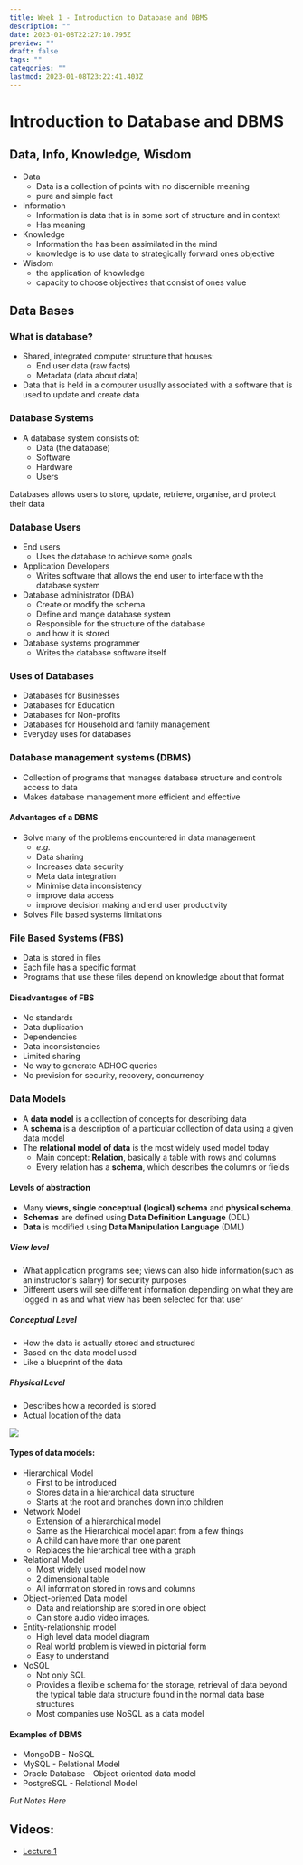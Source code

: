 ```yaml
---
title: Week 1 - Introduction to Database and DBMS
description: ""
date: 2023-01-08T22:27:10.795Z
preview: ""
draft: false
tags: ""
categories: ""
lastmod: 2023-01-08T23:22:41.403Z
---
```

# Introduction to Database and DBMS
## Data, Info, Knowledge, Wisdom
- Data
	- Data is a collection of points with no discernible meaning
	- pure and simple fact
- Information
	- Information is data that is in some sort of structure and in context
	- Has meaning
- Knowledge
	- Information the has been assimilated in the mind
	- knowledge is to use data to strategically forward ones objective
- Wisdom
	- the application of knowledge
	- capacity to choose objectives that consist of ones value

## Data Bases
### What is database?
- Shared, integrated computer structure that houses:
	- End user data (raw facts)
	- Metadata (data about data)
- Data that is held in a computer usually associated with a software that is used to update and create data

### Database Systems
- A database system consists of:
	- Data (the database)
	- Software
	- Hardware
	- Users
	
Databases allows users to store, update, retrieve, organise, and protect their data

### Database Users
- End users
	- Uses the database to achieve some goals
- Application Developers
	- Writes software that allows the end user to interface with the database system
- Database administrator (DBA)
	- Create or modify the schema
	- Define and mange database system
	- Responsible for the structure of the database
	- and how it is stored
- Database systems programmer
	- Writes the database software itself

### Uses of Databases
- Databases for Businesses
- Databases for Education
- Databases for Non-profits
- Databases for Household and family management
- Everyday uses for databases

### Database management systems (DBMS)
- Collection of programs that manages database structure and controls access to data
- Makes database management more efficient and effective


#### Advantages of a DBMS
- Solve many of the problems encountered in data management
	- *e.g.*
	- Data sharing
	- Increases data security
	- Meta data integration
	- Minimise data inconsistency
	- improve data access
	- improve decision making and end user productivity
- Solves File based systems limitations

### File Based Systems (FBS)
- Data is stored in files
- Each file has a specific format
- Programs that use these files depend on knowledge about that format

#### Disadvantages of FBS
- No standards
- Data duplication
- Dependencies
- Data inconsistencies
- Limited sharing
- No way to generate ADHOC queries
- No prevision for security, recovery, concurrency

### Data Models
- A **data model** is a collection of concepts for describing data
- A **schema** is a description of a particular collection of data using a given data model
- The **relational model of data** is the most widely used model today
	- Main concept: **Relation**, basically a table with rows and columns
	- Every relation has a **schema**, which describes the columns or fields

#### Levels of abstraction
- Many **views, single conceptual (logical) schema** and **physical schema**.
- **Schemas** are defined using **Data Definition Language** (DDL)
- **Data** is modified using **Data Manipulation Language** (DML)

##### View level 
- What application programs see; views can also hide information(such as an instructor's salary) for security purposes
- Different users will see different information depending on what they are logged in as and what view has been selected for that user

##### Conceptual Level
- How the data is actually stored and structured
- Based on the data model used
- Like a blueprint of the data

##### Physical Level
- Describes how a recorded is stored
- Actual location of the data

![](/Year%201/Architecture%20%26%20Operating%20Systems/Photos/Pasted%20image%2020220603202332.png)

#### Types of data models:
- Hierarchical Model
	- First to be introduced
	- Stores data in a hierarchical data structure
	- Starts at the root and branches down into children
- Network Model
	- Extension of a hierarchical model
	- Same as the Hierarchical model apart from a few things
	- A child can have more than one parent 
	- Replaces the hierarchical tree with a graph
- Relational Model
	- Most widely used model now
	- 2 dimensional table
	- All information stored in rows and columns
- Object-oriented Data model
	- Data and relationship are stored in one object
	- Can store audio video images.
- Entity-relationship model
	- High level data model diagram
	- Real world problem is viewed in pictorial form
	- Easy to understand
- NoSQL
	- Not only SQL
	- Provides a flexible schema for the storage, retrieval of data beyond the typical table data structure found in the normal data base structures
	- Most companies use NoSQL as a data model


#### Examples of DBMS
- MongoDB - NoSQL 
- MySQL - Relational Model
- Oracle Database - Object-oriented data model
- PostgreSQL - Relational Model

*Put Notes Here*


## Videos:
- [Lecture 1](https://moodle.port.ac.uk/pluginfile.php/2667696/mod_resource/content/1/Lecture%201.mp4)
